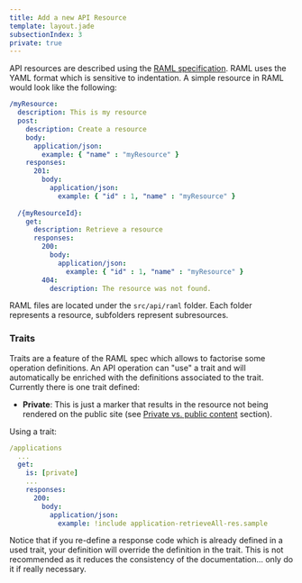 ```yaml
---
title: Add a new API Resource
template: layout.jade
subsectionIndex: 3
private: true
---
```


API resources are described using the [RAML specification][raml-spec]. RAML
uses the YAML format which is sensitive to indentation. A simple resource in
RAML would look like the following:

```yaml
/myResource:
  description: This is my resource
  post:
    description: Create a resource
    body:
      application/json:
        example: { "name" : "myResource" }
    responses:
      201:
        body:
          application/json:
            example: { "id" : 1, "name" : "myResource" }
 
  /{myResourceId}:
    get:
      description: Retrieve a resource
      responses:
        200:
          body:
            application/json:
              example: { "id" : 1, "name" : "myResource" }
        404:
          description: The resource was not found.
```

RAML files are located under the `src/api/raml` folder. Each folder represents 
a resource, subfolders represent subresources.


### Traits

Traits are a feature of the RAML spec which allows to factorise some operation definitions. An API operation can "use" a trait and will automatically be enriched with the definitions associated to the trait. Currently there is one trait defined:

 - **Private**: This is just a marker that results in the resource not being rendered on the public site (see [Private vs. public content](../private-content) section).
   
   
Using a trait:

```yaml
/applications
  ...
  get:
    is: [private]
    ...
    responses:
      200:
        body:
          application/json:
            example: !include application-retrieveAll-res.sample
```

Notice that if you re-define a response code which is already defined in a 
used trait, your definition will override the definition in the trait. This is
not recommended as it reduces the consistency of the documentation... only do 
it if really necessary.


[raml-spec]: http://raml.org/spec.html